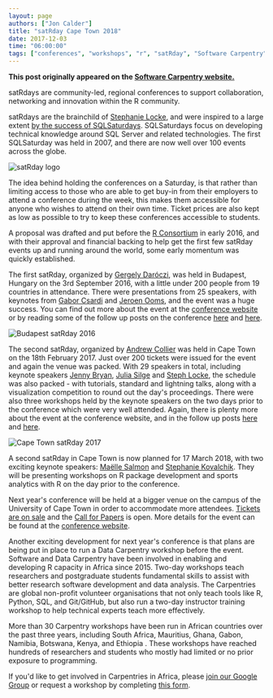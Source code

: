 ```yaml
---
layout: page
authors: ["Jon Calder"]
title: "satRday Cape Town 2018"
date: 2017-12-03
time: "06:00:00"
tags: ["conferences", "workshops", "r", "satRday", "Software Carpentry"]
---
```


<p><b>This post originally appeared on the <a href="https://software-carpentry.org/">Software Carpentry website.</a></b></p>

satRdays are community-led, regional conferences to support collaboration, networking and innovation within the R community.

satRdays are the brainchild of [Stephanie Locke](https://twitter.com/stefflocke), and were inspired to a large extent [by the success of SQLSaturdays](https://itsalocke.com/blog/sqlsaturdays-but-for-r/). SQLSaturdays focus on developing technical knowledge around SQL Server and related technologies. The first SQLSaturday was held in 2007, and there are now well over 100 events across the globe.

![satRday logo](/files/2017/12/satrday-logo.png "satRday logo")

The idea behind holding the conferences on a Saturday, is that rather than limiting access to those who are able to get buy-in from their employers to attend a conference during the week, this makes them accessible for anyone who wishes to attend on their own time. Ticket prices are also kept as low as possible to try to keep these conferences accessible to students.

A proposal was drafted and put before the [R Consortium](https://www.r-consortium.org/) in early 2016, and with their approval and financial backing to help get the first few satRday events up and running around the world, some early momentum was quickly established.

The first satRday, organized by [Gergely Daróczi](https://twitter.com/daroczig), was held in Budapest, Hungary on the 3rd September 2016, with a little under 200 people from 19 countries in attendance. There were presentations from 25 speakers, with keynotes from [Gabor Csardi](https://twitter.com/GaborCsardi) and [Jeroen Ooms](https://twitter.com/opencpu), and the event was a huge success. You can find out more about the event at the [conference website](http://budapest.satrdays.org/) or by reading some of the follow up posts on the conference [here](http://blog.rapporter.net/2016/09/the-start-of-satrdays.html) and [here](https://tomaztsql.wordpress.com/2016/09/06/sharing-thoughts-on-satrdays-r-conference-budapest-2016-satrdays/).

![Budapest satRday 2016](/files/2017/12/budapest-satrday-2016.jpg "Budapest satRday 2016")

The second satRday, organized by [Andrew Collier](https://twitter.com/DataWookie) was held in Cape Town on the 18th February 2017. Just over 200 tickets were issued for the event and again the venue was packed. With 29 speakers in total, including keynote speakers [Jenny Bryan](https://twitter.com/JennyBryan), [Julia Silge](https://twitter.com/juliasilge) and [Steph Locke](https://twitter.com/stefflocke), the schedule was also packed - with tutorials, standard and lightning talks, along with a visualization competition to round out the day's proceedings.
There were also three workshops held by the keynote speakers on the two days prior to the conference which were very well attended. Again, there is plenty more about the event at the conference website, and in the follow up posts [here](http://joncalder.co.za/2017-03-13-satrday-cape-town/) and [here](http://blog.eighty20.co.za/technique%20review/2017/02/19/satRday/).

![Cape Town satRday 2017](/files/2017/12/capetown-satrday-2017.jpg "Cape Town satRday 2017")

A second satRday in Cape Town is now planned for 17 March 2018, with two exciting keynote speakers: [Maëlle Salmon](https://twitter.com/ma_salmon) and [Stephanie Kovalchik](https://twitter.com/StatsOnTheT). They will be presenting workshops on R package development and sports analytics with R on the day prior to the conference.

Next year's conference will be held at a bigger venue on the campus of the University of Cape Town in order to accommodate more attendees. [Tickets are on sale](https://www.quicket.co.za/events/37189-satrday-cape-town) and the [Call for Papers](https://www.papercall.io/satrday-cape-town-2018) is open. More details for the event can be found at the [conference website](http://capetown2018.satrdays.org).

Another exciting development for next year's conference is that plans are being put in place to run a Data Carpentry workshop before the event. Software and Data Carpentry have been involved in enabling and developing R capacity in Africa since 2015. Two-day workshops teach researchers and postgraduate students fundamental skills to assist with better research software development and data analysis. The Carpentries are global non-profit volunteer organisations that not only teach tools like R, Python, SQL, and Git/GitHub, but also run a two-day instructor training workshop to help technical experts teach more effectively.

More than 30 Carpentry workshops have been run in African countries over the past three years, including South Africa, Mauritius, Ghana, Gabon, Namibia, Botswana, Kenya, and Ethiopia . These workshops have reached hundreds of researchers and students who mostly had limited or no prior exposure to programming.

If you'd like to get involved in Carpentries in Africa, please [join our Google Group](https://groups.google.com/forum/#!forum/swc-za) or request a workshop by completing [this form](https://software-carpentry.org/workshops/request/).
